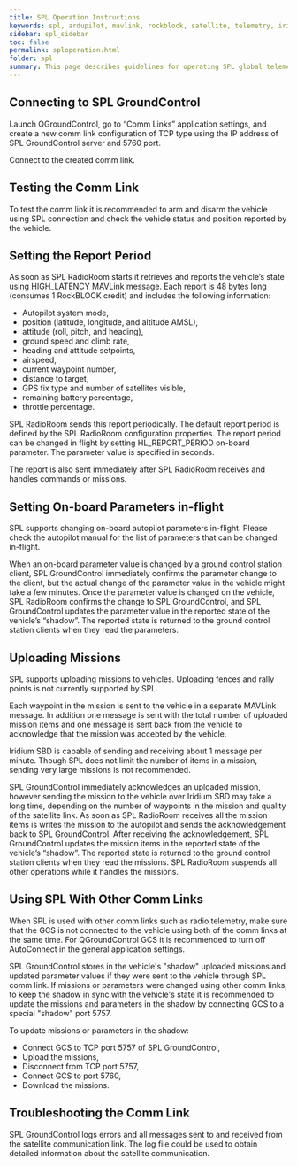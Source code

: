 ```yaml
---
title: SPL Operation Instructions
keywords: spl, ardupilot, mavlink, rockblock, satellite, telemetry, iridium
sidebar: spl_sidebar
toc: false
permalink: sploperation.html
folder: spl
summary: This page describes guidelines for operating SPL global telemetry after it was set up.
---
```



## Connecting to SPL GroundControl

Launch QGroundControl, go to “Comm Links” application settings, and create a new comm link configuration of TCP type using the IP address of SPL GroundControl server and 5760 port.   

Connect to the created comm link.

## Testing the Comm Link

To test the comm link it is recommended to arm and disarm the vehicle using SPL connection and check the vehicle status and position reported by the vehicle.

## Setting the Report Period

As soon as SPL RadioRoom starts it retrieves and reports the vehicle’s state using HIGH_LATENCY MAVLink message. Each report is 48 bytes long (consumes 1 RockBLOCK credit) and includes the following information:
* Autopilot system mode, 
* position (latitude, longitude, and altitude AMSL),
* attitude (roll, pitch, and heading),
* ground speed and climb rate,
* heading and attitude setpoints,
* airspeed,
* current waypoint number,
* distance to target,
* GPS fix type and number of satellites visible,
* remaining battery percentage,
* throttle percentage.

SPL RadioRoom sends this report periodically. The default report period is defined by the SPL RadioRoom configuration properties. The report period can be changed in flight by setting HL_REPORT_PERIOD on-board parameter.  The parameter value is specified in seconds.

The report is also sent immediately after SPL RadioRoom receives and handles commands or missions.

## Setting On-board Parameters in-flight

SPL supports changing on-board autopilot parameters in-flight. Please check the autopilot manual for the list of parameters that can be changed in-flight. 

When an on-board parameter value is changed by a ground control station client, SPL GroundControl immediately confirms the parameter change to the client, but the actual change of the parameter value in the vehicle might take a few minutes. Once the parameter value is changed on the vehicle, SPL RadioRoom confirms the change to SPL GroundControl, and SPL GroundControl updates the parameter value in the reported state of the vehicle’s “shadow”. The reported state is returned to the ground control station clients when they read the parameters.

## Uploading Missions

SPL supports uploading missions to vehicles. Uploading fences and rally points is not currently supported by SPL.  

Each waypoint in the mission is sent to the vehicle in a separate MAVLink message. In addition one message is sent with the total number of uploaded mission items and one message is sent back from the vehicle to acknowledge that the mission was accepted by the vehicle. 

Iridium SBD is capable of sending and receiving about 1 message per minute. Though SPL does not limit the number of items in a mission, sending very large missions is not recommended.

SPL GroundControl immediately acknowledges an uploaded mission, however sending the mission to the vehicle over Iridium SBD may take a long time, depending on the number of waypoints in the mission and quality of the satellite link. As soon as SPL RadioRoom receives all the mission items is writes the mission to the autopilot and sends the acknowledgement back to SPL GroundControl. After receiving the acknowledgement, SPL GroundControl updates the mission items in the reported state of the vehicle’s “shadow”. The reported state is returned to the ground control station clients when they read the missions. SPL RadioRoom suspends all other operations while it handles the missions. 

## Using SPL With Other Comm Links

When SPL is used with other comm links such as radio telemetry, make sure that the GCS is not connected to the vehicle using both of the comm links at the same time. For QGroundControl GCS it is recommended to turn off AutoConnect in the general application settings.

SPL GroundControl stores in the vehicle's "shadow" uploaded missions and updated parameter values if they were sent to the vehicle through SPL comm link. If missions or parameters were changed using other comm links, to keep the shadow in sync with the vehicle's state it is recommended to update the missions and parameters in the shadow by connecting GCS to a special "shadow" port 5757.

To update missions or parameters in the shadow:
- Connect GCS to TCP port 5757 of SPL GroundControl,
- Upload the missions,
- Disconnect from  TCP port 5757,
- Connect GCS to port 5760,
- Download the missions.


## Troubleshooting the Comm Link

SPL GroundControl logs errors and all messages sent to and received from the satellite communication link. The log file could be used to obtain detailed information about the satellite communication. 
